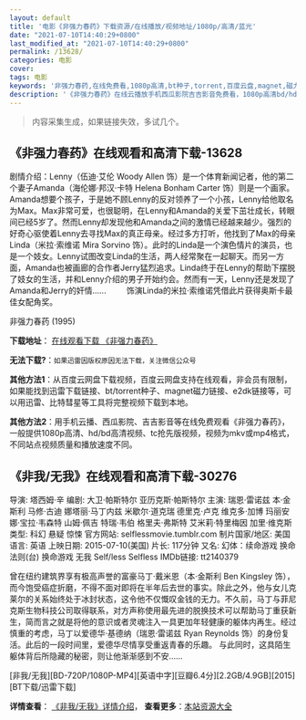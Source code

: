 ```yaml
---
layout: default
title: '电影《非强力春药》下载资源/在线播放/视频地址/1080p/高清/蓝光'
date: "2021-07-10T14:40:29+0800"
last_modified_at: "2021-07-10T14:40:29+0800"
permalink: /13628/
categories: 电影
cover:
tags: 电影
keywords: '非强力春药,在线免费看,1080p高清,bt种子,torrent,百度云盘,magnet,磁力链,迅雷下载资源'
description: '《非强力春药》在线云播放手机西瓜影院吉吉影音免费看，1080p高清bd/hd未删减完整版和tc抢先枪版，mkv/mp4格式，附带bt/torrent种子、magnet/磁力链、百度云盘、网盘资源迅雷下载链接'
---
```


>内容采集生成，如果链接失效，多试几个。


## 《非强力春药》在线观看和高清下载-13628

剧情介绍：Lenny（伍迪·艾伦 Woody Allen 饰）是一个体育新闻记者，他的第二个妻子Amanda（海伦娜·邦汉·卡特 Helena Bonham Carter 饰）则是一个画家。Amanda想要个孩子，于是她不顾Lenny的反对领养了一个小孩，Lenny给他取名为Max。Max非常可爱，也很聪明，在Lenny和Amanda的关爱下茁壮成长，转眼间已经5岁了。然而Lenny却发现他和Amanda之间的激情已经越来越少。强烈的好奇心驱使着Lenny去寻找Max的真正母亲。经过多方打听，他找到了Max的母亲Linda（米拉·索维诺 Mira Sorvino 饰）。此时的Linda是一个演色情片的演员，也是一个妓女。Lenny试图改变Linda的生活，两人经常聚在一起聊天。而另一方面，Amanda也被画廊的合作者Jerry猛烈追求。Linda终于在Lenny的帮助下摆脱了妓女的生活，并和Lenny介绍的男子开始约会。然而有一天，Lenny还是发现了Amanda和Jerry的奸情......  　　饰演Linda的米拉·索维诺凭借此片获得奥斯卡最佳女配角奖。


非强力春药 (1995)

**下载地址**： [在线观看下载 《非强力春药》](https://www.btbtdy.me/btdy/dy5681.html) 


**无法下载?**：`如果迅雷因版权原因无法下载，关注微信公众号 `

**其他方法1**：从百度云网盘下载视频，百度云网盘支持在线观看，非会员有限制，如果能找到迅雷下载链接、bt/torrent种子、magnet磁力链接、e2dk链接等，可以用迅雷、比特彗星等工具将完整视频下载到本地。

**其他方法2**：用手机云播、西瓜影院、吉吉影音等在线免费观看《非强力春药》，一般提供1080p高清、hd/bd高清视频、tc抢先版视频，视频为mkv或mp4格式，不同站点视频质量和播放速度不同。


## 《非我/无我》在线观看和高清下载-30276

导演: 塔西姆·辛 编剧: 大卫·帕斯特尔 亚历克斯·帕斯特尔 主演: 瑞恩·雷诺兹 本·金斯利 马修·古迪 娜塔丽·马丁内兹 米歇尔·道克瑞 德里克·卢克 维克多·加博 玛丽安娜·宝拉·韦森特 山姆·佩吉 特瑞·韦伯 格里夫·弗斯特 艾米莉·特里梅因 加里·维克斯 类型: 科幻 悬疑 惊悚 官方网站: selflessmovie.tumblr.com 制片国家/地区: 美国 语言: 英语 上映日期: 2015-07-10(美国) 片长: 117分钟 又名: 幻体：续命游戏 换命法则(台) 换命游戏 无我 Self/less Selfless IMDb链接: tt2140379

曾在纽约建筑界享有极高声誉的富豪马丁·戴米恩（本·金斯利 Ben Kingsley 饰），而今饱受癌症折磨，不得不面对即将在半年后去世的事实。除此之外，他与女儿克莱尔的关系始终处于冰封状态，这令他不仅慨叹金钱的无力。不久前，马丁与菲尼克斯生物科技公司取得联系，对方声称使用最先进的脱换技术可以帮助马丁重获新生，简而言之就是将他的意识或者灵魂注入一具更加年轻健康的躯体内再生。经过慎重的考虑，马丁以爱德华·基德纳（瑞恩·雷诺兹 Ryan Reynolds 饰）的身份复活。此后的一段时间里，爱德华尽情享受重返青春的乐趣。 与此同时，这具陌生躯体背后所隐藏的秘密，则让他渐渐感到不安……


[非我/无我][BD-720P/1080P-MP4][英语中字][豆瓣6.4分][2.2GB/4.9GB][2015][BT下载/迅雷下载]

**详情查看**： [《非我/无我》详情介绍](/movie/30276/)， **查看更多**：[本站资源大全](/movie/t/all/)

